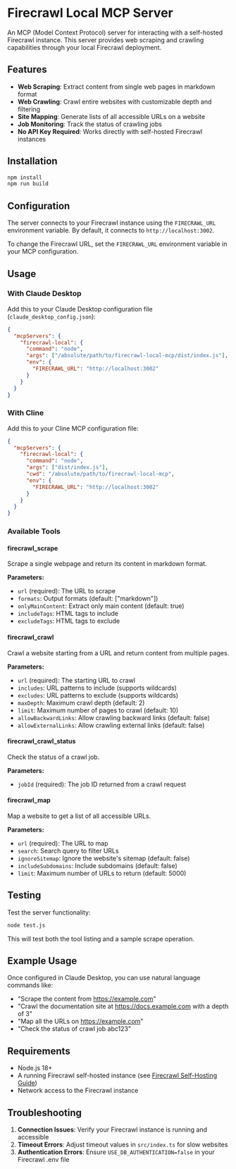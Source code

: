 # Firecrawl Local MCP Server

An MCP (Model Context Protocol) server for interacting with a self-hosted Firecrawl instance. This server provides web scraping and crawling capabilities through your local Firecrawl deployment.

## Features

- **Web Scraping**: Extract content from single web pages in markdown format
- **Web Crawling**: Crawl entire websites with customizable depth and filtering
- **Site Mapping**: Generate lists of all accessible URLs on a website
- **Job Monitoring**: Track the status of crawling jobs
- **No API Key Required**: Works directly with self-hosted Firecrawl instances

## Installation

```bash
npm install
npm run build
```

## Configuration

The server connects to your Firecrawl instance using the `FIRECRAWL_URL` environment variable. By default, it connects to `http://localhost:3002`.

To change the Firecrawl URL, set the `FIRECRAWL_URL` environment variable in your MCP configuration.

## Usage

### With Claude Desktop

Add this to your Claude Desktop configuration file (`claude_desktop_config.json`):

```json
{
  "mcpServers": {
    "firecrawl-local": {
      "command": "node",
      "args": ["/absolute/path/to/firecrawl-local-mcp/dist/index.js"],
      "env": {
        "FIRECRAWL_URL": "http://localhost:3002"
      }
    }
  }
}
```

### With Cline

Add this to your Cline MCP configuration file:

```json
{
  "mcpServers": {
    "firecrawl-local": {
      "command": "node",
      "args": ["dist/index.js"],
      "cwd": "/absolute/path/to/firecrawl-local-mcp",
      "env": {
        "FIRECRAWL_URL": "http://localhost:3002"
      }
    }
  }
}
```

### Available Tools

#### firecrawl_scrape
Scrape a single webpage and return its content in markdown format.

**Parameters:**
- `url` (required): The URL to scrape
- `formats`: Output formats (default: ["markdown"])
- `onlyMainContent`: Extract only main content (default: true)
- `includeTags`: HTML tags to include
- `excludeTags`: HTML tags to exclude

#### firecrawl_crawl
Crawl a website starting from a URL and return content from multiple pages.

**Parameters:**
- `url` (required): The starting URL to crawl
- `includes`: URL patterns to include (supports wildcards)
- `excludes`: URL patterns to exclude (supports wildcards)
- `maxDepth`: Maximum crawl depth (default: 2)
- `limit`: Maximum number of pages to crawl (default: 10)
- `allowBackwardLinks`: Allow crawling backward links (default: false)
- `allowExternalLinks`: Allow crawling external links (default: false)

#### firecrawl_crawl_status
Check the status of a crawl job.

**Parameters:**
- `jobId` (required): The job ID returned from a crawl request

#### firecrawl_map
Map a website to get a list of all accessible URLs.

**Parameters:**
- `url` (required): The URL to map
- `search`: Search query to filter URLs
- `ignoreSitemap`: Ignore the website's sitemap (default: false)
- `includeSubdomains`: Include subdomains (default: false)
- `limit`: Maximum number of URLs to return (default: 5000)

## Testing

Test the server functionality:

```bash
node test.js
```

This will test both the tool listing and a sample scrape operation.

## Example Usage

Once configured in Claude Desktop, you can use natural language commands like:

- "Scrape the content from https://example.com"
- "Crawl the documentation site at https://docs.example.com with a depth of 3"
- "Map all the URLs on https://example.com"
- "Check the status of crawl job abc123"

## Requirements

- Node.js 18+
- A running Firecrawl self-hosted instance (see [Firecrawl Self-Hosting Guide](https://github.com/mendableai/firecrawl/tree/main/apps/api#self-hosting))
- Network access to the Firecrawl instance

## Troubleshooting

1. **Connection Issues**: Verify your Firecrawl instance is running and accessible
2. **Timeout Errors**: Adjust timeout values in `src/index.ts` for slow websites
3. **Authentication Errors**: Ensure `USE_DB_AUTHENTICATION=false` in your Firecrawl .env file